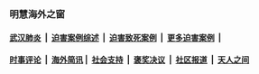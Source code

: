 
### 明慧海外之窗

####  [武汉肺炎](indexes/365.md?t=07120100) &nbsp;|&nbsp;  [迫害案例综述](indexes/328.md?t=07120100) &nbsp;|&nbsp; [迫害致死案例](indexes/277.md?t=07120100)  &nbsp;|&nbsp; [更多迫害案例](indexes/81.md?t=07120100)  &nbsp;|&nbsp; 
####  [时事评论](indexes/19.md?t=07120100) &nbsp;|&nbsp; [海外简讯](indexes/245.md?t=07120100)&nbsp;|&nbsp;  [社会支持](indexes/140.md?t=07120100) &nbsp;|&nbsp; [褒奖决议](indexes/282.md?t=07120100) &nbsp;|&nbsp; [社区报道](indexes/91.md?t=07120100)  &nbsp;|&nbsp; [天人之间](indexes/78.md?t=07120100) 


